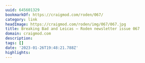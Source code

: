 ```yaml
---
uuid: 645601329
bookmarkOf: https://craigmod.com/roden/067/
category: link
headImage: https://craigmod.com/roden/img/067/067.jpg
title: Breaking Bad and Leicas — Roden newsletter issue 067
domain: craigmod.com
description: 
tags: []
date: '2023-01-26T19:48:21.788Z'
highlights: 
---
```





